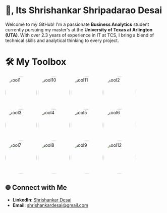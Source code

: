 # 👋, Its Shrishankar Shripadarao Desai

Welcome to my GitHub! I'm a passionate **Business Analytics** student currently pursuing my master's at the **University of Texas at Arlington (UTA)**. With over 2.3 years of experience in IT at TCS, I bring a blend of technical skills and analytical thinking to every project.

# 🛠️ My Toolbox

<img src="https://github.com/user-attachments/assets/59e6e250-472c-4762-99c2-d82e5ea17cb9" alt="tool1" width="100" height="100" style="border-radius: 50%;">
<img src="https://github.com/user-attachments/assets/acd41b16-2c2b-4d1b-8e0e-868dc78dafef" alt="tool10" width="100" height="100" style="border-radius: 50%;">
<img src="https://github.com/user-attachments/assets/5e14cf7e-9f51-4cda-b726-5c981d04ac12" alt="tool11" width="100" height="100" style="border-radius: 50%;">
<img src="https://github.com/user-attachments/assets/b38399ee-3ef3-40e5-9f9c-ebcb7ae638dc" alt="tool2" width="100" height="100" style="border-radius: 50%;">
<img src="https://github.com/user-attachments/assets/cc8522a6-4098-4a08-b145-47c76724b8ab" alt="tool3" width="100" height="100" style="border-radius: 50%;">
<img src="https://github.com/user-attachments/assets/455d6736-db80-4b06-b8bb-230e8236d20d" alt="tool4" width="100" height="100" style="border-radius: 50%;">
<img src="https://github.com/user-attachments/assets/b6a6742f-4066-464c-9ff6-f59a01f93ceb" alt="tool5" width="100" height="100" style="border-radius: 50%;">
<img src="https://github.com/user-attachments/assets/8a480ba3-3502-4688-af49-92d0288f5d29" alt="tool6" width="100" height="100" style="border-radius: 50%;">
<img src="https://github.com/user-attachments/assets/704f6296-edf4-4277-8314-84a632cd9c4e" alt="tool7" width="100" height="100" style="border-radius: 50%;">
<img src="https://github.com/user-attachments/assets/e90ff6fe-60d4-40cc-9be1-98d48d5b8a99" alt="tool8" width="100" height="100" style="border-radius: 50%;">
<img src="https://github.com/user-attachments/assets/ff7ec2cd-37ba-4a9e-8054-11751e8e522d" alt="tool9" width="100" height="100" style="border-radius: 50%;">
<img src="https://github.com/user-attachments/assets/a4920647-6ac7-4c42-8555-e7db63b00463" alt="tool12" width="100" height="100" style="border-radius: 50%;">








## 🌐 Connect with Me

- **LinkedIn**: [Shrishankar Desai](https://www.linkedin.com/in/shrishankar-b9ab46293/)
- **Email**: [shrishankardesai@gmail.com](mailto:shrishankardesai@gmail.com)


